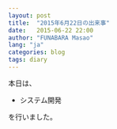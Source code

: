 ```yaml
---
layout: post
title:  "2015年6月22日の出来事"
date:   2015-06-22 22:00
author: "FUNABARA Masao"
lang: "ja"
categories: blog
tags: diary
---
```


本日は、

* システム開発

を行いました。
